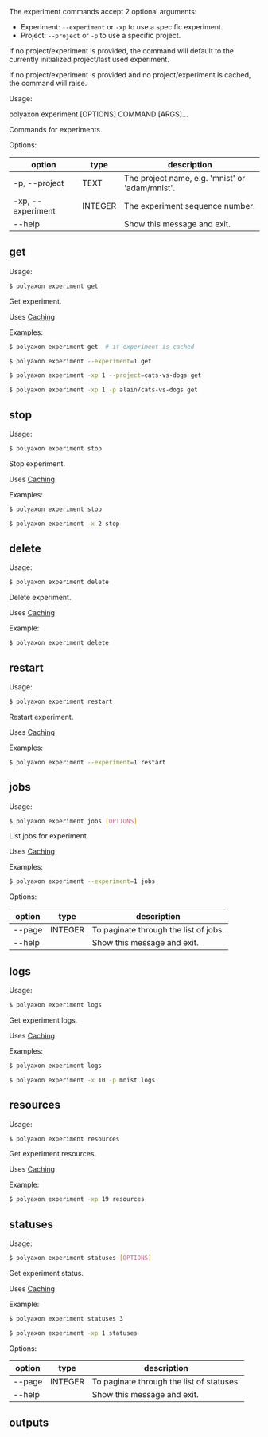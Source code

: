 The experiment commands accept 2 optional arguments:

 * Experiment: `--experiment` or `-xp`  to use a specific experiment.
 * Project: `--project` or `-p`  to use a specific project.

If no project/experiment is provided, the command will default to the currently initialized project/last used experiment.

If no project/experiment is provided and no project/experiment is cached, the command will raise.

Usage:

polyaxon experiment [OPTIONS] COMMAND [ARGS]...

Commands for experiments.

Options:

option | type | description
-------|------|------------
  -p, --project | TEXT | The project name, e.g. 'mnist' or 'adam/mnist'.
  -xp, --experiment | INTEGER | The experiment sequence number.
  --help |  | Show this message and exit.

## get

Usage:

```bash
$ polyaxon experiment get
```

Get experiment.

Uses [Caching](/polyaxon_cli/introduction#Caching)

Examples:

```bash
$ polyaxon experiment get  # if experiment is cached
```

```bash
$ polyaxon experiment --experiment=1 get
```

```bash
$ polyaxon experiment -xp 1 --project=cats-vs-dogs get
```

```bash
$ polyaxon experiment -xp 1 -p alain/cats-vs-dogs get
```

## stop

Usage:

```bash
$ polyaxon experiment stop
```

Stop experiment.

Uses [Caching](/polyaxon_cli/introduction#Caching)

Examples:

```bash
$ polyaxon experiment stop
```

```bash
$ polyaxon experiment -x 2 stop
```

## delete

Usage:

```bash
$ polyaxon experiment delete
```

Delete experiment.

Uses [Caching](/polyaxon_cli/introduction#Caching)

Example:

```bash
$ polyaxon experiment delete
```

## restart

Usage:

```bash
$ polyaxon experiment restart
```

Restart experiment.

Uses [Caching](/polyaxon_cli/introduction#Caching)

Examples:

```bash
$ polyaxon experiment --experiment=1 restart
```

## jobs

Usage:

```bash
$ polyaxon experiment jobs [OPTIONS]
```

List jobs for experiment.

Uses [Caching](/polyaxon_cli/introduction#Caching)

Examples:

```bash
$ polyaxon experiment --experiment=1 jobs
```

Options:

option | type | description
-------|------|------------
  --page | INTEGER | To paginate through the list of jobs.
  --help | | Show this message and exit.

## logs

Usage:

```bash
$ polyaxon experiment logs
```

Get experiment logs.

Uses [Caching](/polyaxon_cli/introduction#Caching)

Examples:

```bash
$ polyaxon experiment logs
```

```bash
$ polyaxon experiment -x 10 -p mnist logs
```

## resources

Usage:

```bash
$ polyaxon experiment resources
```

Get experiment resources.

Uses [Caching](/polyaxon_cli/introduction#Caching)

Example:

```bash
$ polyaxon experiment -xp 19 resources
```

## statuses

Usage:

```bash
$ polyaxon experiment statuses [OPTIONS]
```

Get experiment status.

Uses [Caching](/polyaxon_cli/introduction#Caching)

Example:

```bash
$ polyaxon experiment statuses 3
```

```bash
$ polyaxon experiment -xp 1 statuses
```

Options:

option | type | description
-------|------|------------
  --page | INTEGER | To paginate through the list of statuses.
  --help | | Show this message and exit.

## outputs
